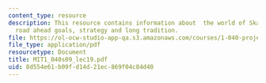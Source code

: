 ```yaml
---
content_type: resource
description: This resource contains information about  the world of Skanksa and the
  road ahead goals, strategy and long tradition.
file: https://ol-ocw-studio-app-qa.s3.amazonaws.com/courses/1-040-project-management-spring-2009/8d554e61b09fd14d21ec869f04c84d40_MIT1_040s09_lec19.pdf
file_type: application/pdf
resourcetype: Document
title: MIT1_040s09_lec19.pdf
uid: 8d554e61-b09f-d14d-21ec-869f04c84d40
---
```

